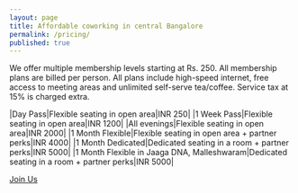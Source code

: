 ```yaml
---
layout: page
title: Affordable coworking in central Bangalore
permalink: /pricing/
published: true
---
```


We offer multiple membership levels starting at Rs. 250. All membership plans are billed per person. All plans include high-speed internet, free access to meeting areas and unlimited self-serve tea/coffee. Service tax at 15% is charged extra.

|Day Pass|Flexible seating in open area|INR 250|
|1 Week Pass|Flexible seating in open area|INR 1200|
|All evenings|Flexible seating in open area|INR 2000|
|1 Month Flexible|Flexible seating in open area + partner perks|INR 4000|
|1 Month Dedicated|Dedicated seating in a room + partner perks|INR 5000|
|1 Month Flexible in Jaaga DNA, Malleshwaram|Dedicated seating in a room + partner perks|INR 5000|

<!--
<a href="https://www.instamojo.com/jaagastartup/jaaga-coworking-membership/" rel="im-checkout" data-behaviour="remote" data-style="no-style" data-text="Sign up for a free trial"></a>
<script src="https://d2xwmjc4uy2hr5.cloudfront.net/im-embed/im-embed.min.js"></script>
-->

<a class="button large radius alert" href="/apply/">Join Us</a>